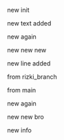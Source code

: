 new init

new text added

new again

new new new

new line added

from rizki_branch

from main

new again

new new bro

new info
